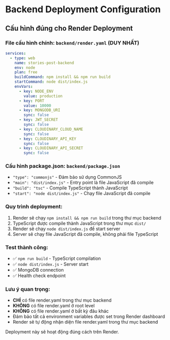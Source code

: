 # Backend Deployment Configuration

## Cấu hình đúng cho Render Deployment

### File cấu hình chính: `backend/render.yaml` (DUY NHẤT)
```yaml
services:
  - type: web
    name: stories-post-backend
    env: node
    plan: free
    buildCommand: npm install && npm run build
    startCommand: node dist/index.js
    envVars:
      - key: NODE_ENV
        value: production
      - key: PORT
        value: 10000
      - key: MONGODB_URI
        sync: false
      - key: JWT_SECRET
        sync: false
      - key: CLOUDINARY_CLOUD_NAME
        sync: false
      - key: CLOUDINARY_API_KEY
        sync: false
      - key: CLOUDINARY_API_SECRET
        sync: false
```

### Cấu hình package.json: `backend/package.json`
- `"type": "commonjs"` - Đảm bảo sử dụng CommonJS
- `"main": "dist/index.js"` - Entry point là file JavaScript đã compile
- `"build": "tsc"` - Compile TypeScript thành JavaScript
- `"start": "node dist/index.js"` - Chạy file JavaScript đã compile

### Quy trình deployment:
1. Render sẽ chạy `npm install && npm run build` trong thư mục backend
2. TypeScript được compile thành JavaScript trong thư mục `dist/`
3. Render sẽ chạy `node dist/index.js` để start server
4. Server sẽ chạy file JavaScript đã compile, không phải file TypeScript

### Test thành công:
- ✅ `npm run build` - TypeScript compilation
- ✅ `node dist/index.js` - Server start
- ✅ MongoDB connection
- ✅ Health check endpoint

### Lưu ý quan trọng:
- **CHỈ** có file render.yaml trong thư mục backend
- **KHÔNG** có file render.yaml ở root level
- **KHÔNG** có file render.yaml ở bất kỳ đâu khác
- Đảm bảo tất cả environment variables được set trong Render dashboard
- Render sẽ tự động nhận diện file render.yaml trong thư mục backend

Deployment này sẽ hoạt động đúng cách trên Render. 